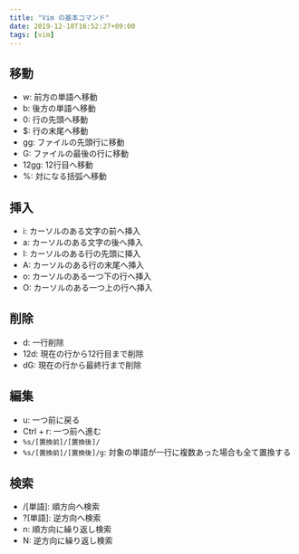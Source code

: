 ```yaml
---
title: "Vim の基本コマンド"
date: 2019-12-18T16:52:27+09:00
tags: [vim]
---
```


## 移動
- w: 前方の単語へ移動
- b: 後方の単語へ移動
- 0: 行の先頭へ移動
- $: 行の末尾へ移動
- gg: ファイルの先頭行に移動  
- G: ファイルの最後の行に移動
- 12gg: 12行目へ移動
- %: 対になる括弧へ移動

## 挿入
- i: カーソルのある文字の前へ挿入
- a: カーソルのある文字の後へ挿入
- I: カーソルのある行の先頭に挿入
- A: カーソルのある行の末尾へ挿入
- o: カーソルのある一つ下の行へ挿入
- O: カーソルのある一つ上の行へ挿入

## 削除
- d: 一行削除
- 12d: 現在の行から12行目まで削除
- dG: 現在の行から最終行まで削除

## 編集
- u: 一つ前に戻る
- Ctrl + r: 一つ前へ進む
- `%s/[置換前]/[置換後]/`
- `%s/[置換前]/[置換後]/g`: 対象の単語が一行に複数あった場合も全て置換する

## 検索
- /[単語]: 順方向へ検索
- ?[単語]: 逆方向へ検索
- n: 順方向に繰り返し検索
- N: 逆方向に繰り返し検索

